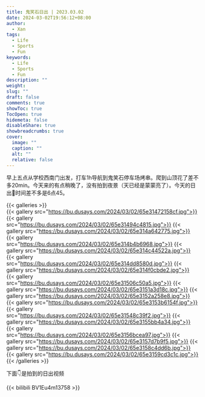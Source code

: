 ```yaml
---
title: 鬼笑石日出 | 2023.03.02
date: 2024-03-02T19:56:12+08:00
author:
  - Xan
tags:
  - Life
  - Sports
  - Fun
keywords:
  - Life
  - Sports
  - Fun
description: ""
weight: 
slug: ""
draft: false
comments: true
showToc: true
TocOpen: true
hidemeta: false
disableShare: true
showbreadcrumbs: true
cover:
  image: ""
  caption: ""
  alt: ""
  relative: false
---
```


早上五点从学校西南门出发，打车1h导航到鬼笑石停车场烤串。爬到山顶花了差不多20min。今天来的有点稍晚了，没有拍到夜景（天已经是蒙蒙亮了）。今天的日出🌅时间差不多是6点45。

{{< galleries >}}  
{{< gallery src="https://bu.dusays.com/2024/03/02/65e31472158cf.jpg">}} 
{{< gallery src="https://bu.dusays.com/2024/03/02/65e31494c4815.jpg">}} 
{{< gallery src="https://bu.dusays.com/2024/03/02/65e314a642775.jpg">}} 
{{< gallery src="https://bu.dusays.com/2024/03/02/65e314b4b6968.jpg">}} 
{{< gallery src="https://bu.dusays.com/2024/03/02/65e314c44522a.jpg">}} 
{{< gallery src="https://bu.dusays.com/2024/03/02/65e314dd8580d.jpg">}} 
{{< gallery src="https://bu.dusays.com/2024/03/02/65e314f0cbde2.jpg">}} 
{{< gallery src="https://bu.dusays.com/2024/03/02/65e31506c50a5.jpg">}} 
{{< gallery src="https://bu.dusays.com/2024/03/02/65e3151a3d18c.jpg">}} 
{{< gallery src="https://bu.dusays.com/2024/03/02/65e3152a258e8.jpg">}} 
{{< gallery src="https://bu.dusays.com/2024/03/02/65e3153b6154f.jpg">}} 
{{< gallery src="https://bu.dusays.com/2024/03/02/65e31548c39f2.jpg">}} 
{{< gallery src="https://bu.dusays.com/2024/03/02/65e3155bb4a34.jpg">}} 
{{< gallery src="https://bu.dusays.com/2024/03/02/65e3156bcea97.jpg">}} 
{{< gallery src="https://bu.dusays.com/2024/03/02/65e3157d7b9f5.jpg">}} 
{{< gallery src="https://bu.dusays.com/2024/03/02/65e3158c4dd6b.jpg">}} 
{{< gallery src="https://bu.dusays.com/2024/03/02/65e3159cd3c1c.jpg">}} 
{{< /galleries >}}

下面👇是拍到的日出视频

{{< bilibili BV1Eu4m13758 >}}















